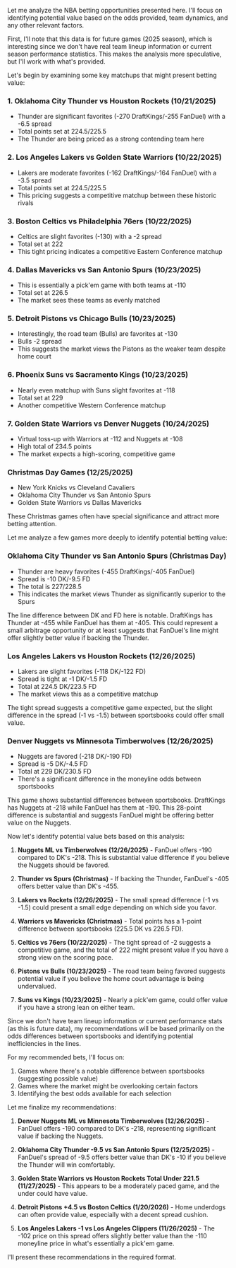 Let me analyze the NBA betting opportunities presented here. I'll focus on identifying potential value based on the odds provided, team dynamics, and any other relevant factors.

First, I'll note that this data is for future games (2025 season), which is interesting since we don't have real team lineup information or current season performance statistics. This makes the analysis more speculative, but I'll work with what's provided.

Let's begin by examining some key matchups that might present betting value:

### 1. Oklahoma City Thunder vs Houston Rockets (10/21/2025)
- Thunder are significant favorites (-270 DraftKings/-255 FanDuel) with a -6.5 spread
- Total points set at 224.5/225.5
- The Thunder are being priced as a strong contending team here

### 2. Los Angeles Lakers vs Golden State Warriors (10/22/2025)
- Lakers are moderate favorites (-162 DraftKings/-164 FanDuel) with a -3.5 spread
- Total points set at 224.5/225.5
- This pricing suggests a competitive matchup between these historic rivals

### 3. Boston Celtics vs Philadelphia 76ers (10/22/2025)
- Celtics are slight favorites (-130) with a -2 spread
- Total set at 222
- This tight pricing indicates a competitive Eastern Conference matchup

### 4. Dallas Mavericks vs San Antonio Spurs (10/23/2025)
- This is essentially a pick'em game with both teams at -110
- Total set at 226.5
- The market sees these teams as evenly matched

### 5. Detroit Pistons vs Chicago Bulls (10/23/2025)
- Interestingly, the road team (Bulls) are favorites at -130
- Bulls -2 spread
- This suggests the market views the Pistons as the weaker team despite home court

### 6. Phoenix Suns vs Sacramento Kings (10/23/2025)
- Nearly even matchup with Suns slight favorites at -118
- Total set at 229
- Another competitive Western Conference matchup

### 7. Golden State Warriors vs Denver Nuggets (10/24/2025)
- Virtual toss-up with Warriors at -112 and Nuggets at -108
- High total of 234.5 points
- The market expects a high-scoring, competitive game

### Christmas Day Games (12/25/2025)
- New York Knicks vs Cleveland Cavaliers
- Oklahoma City Thunder vs San Antonio Spurs
- Golden State Warriors vs Dallas Mavericks

These Christmas games often have special significance and attract more betting attention.

Let me analyze a few games more deeply to identify potential betting value:

### Oklahoma City Thunder vs San Antonio Spurs (Christmas Day)
- Thunder are heavy favorites (-455 DraftKings/-405 FanDuel)
- Spread is -10 DK/-9.5 FD
- The total is 227/228.5
- This indicates the market views Thunder as significantly superior to the Spurs

The line difference between DK and FD here is notable. DraftKings has Thunder at -455 while FanDuel has them at -405. This could represent a small arbitrage opportunity or at least suggests that FanDuel's line might offer slightly better value if backing the Thunder.

### Los Angeles Lakers vs Houston Rockets (12/26/2025)
- Lakers are slight favorites (-118 DK/-122 FD)
- Spread is tight at -1 DK/-1.5 FD
- Total at 224.5 DK/223.5 FD
- The market views this as a competitive matchup

The tight spread suggests a competitive game expected, but the slight difference in the spread (-1 vs -1.5) between sportsbooks could offer small value.

### Denver Nuggets vs Minnesota Timberwolves (12/26/2025)
- Nuggets are favored (-218 DK/-190 FD)
- Spread is -5 DK/-4.5 FD
- Total at 229 DK/230.5 FD
- There's a significant difference in the moneyline odds between sportsbooks

This game shows substantial differences between sportsbooks. DraftKings has Nuggets at -218 while FanDuel has them at -190. This 28-point difference is substantial and suggests FanDuel might be offering better value on the Nuggets.

Now let's identify potential value bets based on this analysis:

1. **Nuggets ML vs Timberwolves (12/26/2025)** - FanDuel offers -190 compared to DK's -218. This is substantial value difference if you believe the Nuggets should be favored.

2. **Thunder vs Spurs (Christmas)** - If backing the Thunder, FanDuel's -405 offers better value than DK's -455.

3. **Lakers vs Rockets (12/26/2025)** - The small spread difference (-1 vs -1.5) could present a small edge depending on which side you favor.

4. **Warriors vs Mavericks (Christmas)** - Total points has a 1-point difference between sportsbooks (225.5 DK vs 226.5 FD).

5. **Celtics vs 76ers (10/22/2025)** - The tight spread of -2 suggests a competitive game, and the total of 222 might present value if you have a strong view on the scoring pace.

6. **Pistons vs Bulls (10/23/2025)** - The road team being favored suggests potential value if you believe the home court advantage is being undervalued.

7. **Suns vs Kings (10/23/2025)** - Nearly a pick'em game, could offer value if you have a strong lean on either team.

Since we don't have team lineup information or current performance stats (as this is future data), my recommendations will be based primarily on the odds differences between sportsbooks and identifying potential inefficiencies in the lines.

For my recommended bets, I'll focus on:
1. Games where there's a notable difference between sportsbooks (suggesting possible value)
2. Games where the market might be overlooking certain factors
3. Identifying the best odds available for each selection

Let me finalize my recommendations:

1. **Denver Nuggets ML vs Minnesota Timberwolves (12/26/2025)** - FanDuel offers -190 compared to DK's -218, representing significant value if backing the Nuggets.

2. **Oklahoma City Thunder -9.5 vs San Antonio Spurs (12/25/2025)** - FanDuel's spread of -9.5 offers better value than DK's -10 if you believe the Thunder will win comfortably.

3. **Golden State Warriors vs Houston Rockets Total Under 221.5 (11/27/2025)** - This appears to be a moderately paced game, and the under could have value.

4. **Detroit Pistons +4.5 vs Boston Celtics (1/20/2026)** - Home underdogs can often provide value, especially with a decent spread cushion.

5. **Los Angeles Lakers -1 vs Los Angeles Clippers (11/26/2025)** - The -102 price on this spread offers slightly better value than the -110 moneyline price in what's essentially a pick'em game.

I'll present these recommendations in the required format.
